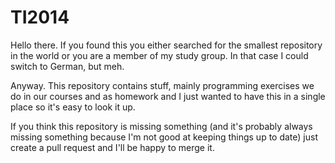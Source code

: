 # TI2014
Hello there. If you found this you either searched for the smallest repository in the world or you are a member of my study group. In that case I could switch to German, but meh.

Anyway. This repository contains stuff, mainly programming exercises we do in our courses and as homework and I just wanted to have this in a single place so it's easy to look it up.

If you think this repository is missing something (and it's probably always missing something because I'm not good at keeping things up to date) just create a pull request and I'll be happy to merge it.
